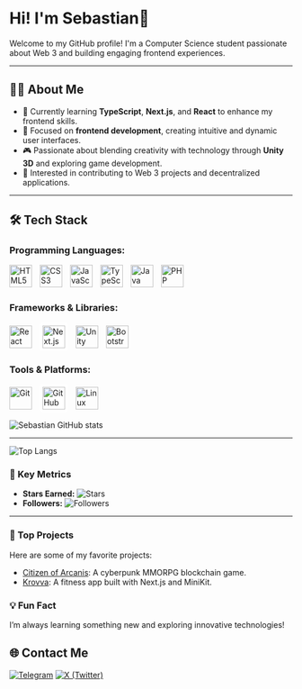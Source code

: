 # Hi! I'm Sebastian👋

Welcome to my GitHub profile! I'm a Computer Science student passionate about Web 3 and building engaging frontend experiences.

---

## 🙋‍♂️ About Me
- 🌱 Currently learning **TypeScript**, **Next.js**, and **React** to enhance my frontend skills.
- 🎨 Focused on **frontend development**, creating intuitive and dynamic user interfaces.
- 🎮 Passionate about blending creativity with technology through **Unity 3D** and exploring game development.
- 🚀 Interested in contributing to Web 3 projects and decentralized applications.

---

## 🛠️ Tech Stack

### **Programming Languages:**
<p>
  <img src="https://cdn.jsdelivr.net/gh/devicons/devicon/icons/html5/html5-original.svg" alt="HTML5" width="40" height="40" style="margin-right: 10px;"/> 
  <img src="https://cdn.jsdelivr.net/gh/devicons/devicon/icons/css3/css3-original.svg" alt="CSS3" width="40" height="40" style="margin-right: 10px;"/> 
  <img src="https://cdn.jsdelivr.net/gh/devicons/devicon/icons/javascript/javascript-original.svg" alt="JavaScript" width="40" height="40" style="margin-right: 10px;"/>
  <img src="https://cdn.jsdelivr.net/gh/devicons/devicon/icons/typescript/typescript-original.svg" alt="TypeScript" width="40" height="40" style="margin-right: 10px;"/> 
  <img src="https://cdn.jsdelivr.net/gh/devicons/devicon/icons/java/java-original.svg" alt="Java" width="40" height="40" style="margin-right: 10px;"/>
  <img src="https://cdn.jsdelivr.net/gh/devicons/devicon/icons/php/php-original.svg" alt="PHP" width="40" height="40" style="margin-right: 10px;"/> 
</p>

### **Frameworks & Libraries:**
<p>
  <img src="https://cdn.jsdelivr.net/gh/devicons/devicon/icons/react/react-original.svg" alt="React" width="40" height="40" style="margin-right: 10px;"/> 
  <img src="https://cdn.jsdelivr.net/gh/devicons/devicon/icons/nextjs/nextjs-original.svg" alt="Next.js" width="40" height="40" style="background-color: white; padding: 5px; border-radius: 5px; margin-right: 10px;"/> 
  <img src="https://cdn.jsdelivr.net/gh/devicons/devicon/icons/unity/unity-original.svg" alt="Unity" width="40" height="40" style="margin-right: 10px;"/> 
  
  <img src="https://cdn.jsdelivr.net/gh/devicons/devicon/icons/bootstrap/bootstrap-original.svg" alt="Bootstrap" width="40" height="40" style="margin-right: 10px;"/>
</p>

### **Tools & Platforms:**
<p>
  <img src="https://cdn.jsdelivr.net/gh/devicons/devicon/icons/git/git-original.svg" alt="Git" width="40" height="40" style="margin-right: 10px;"/>
  <img src="https://cdn.jsdelivr.net/gh/devicons/devicon/icons/github/github-original.svg" alt="GitHub" width="40" height="40" style="background-color: white; padding: 5px; border-radius: 5px; margin-right: 10px;"/> 
  <img src="https://cdn.jsdelivr.net/gh/devicons/devicon/icons/linux/linux-original.svg" alt="Linux" width="40" height="40" style="margin-right: 10px;"/>
</p>

![Sebastian GitHub stats](https://github-readme-stats.vercel.app/api?username=sebas11042&show_icons=true&theme=radical)


---

![Top Langs](https://github-readme-stats.vercel.app/api/top-langs/?username=sebas11042&layout=compact&theme=radical)


### 🚀 Key Metrics
- **Stars Earned:** ![Stars](https://img.shields.io/github/stars/TuUsuario?style=for-the-badge&color=yellow)
- **Followers:** ![Followers](https://img.shields.io/github/followers/TuUsuario?style=for-the-badge&color=green)

---

### 🌟 Top Projects
Here are some of my favorite projects:
- [Citizen of Arcanis](https://github.com/SunsetLabs/CitizenOfArcanis): A cyberpunk MMORPG blockchain game.
- [Krovva](https://github.com/TuUsuario/mini-fitness-app): A fitness app built with Next.js and MiniKit.


### 💡 Fun Fact
I’m always learning something new and exploring innovative technologies!


## 🌐 Contact Me
[![Telegram](https://img.shields.io/badge/Telegram-2CA5E0?style=for-the-badge&logo=telegram&logoColor=white)](https://t.me/sebas_G11)
[![X (Twitter)](https://img.shields.io/badge/X-000000?style=for-the-badge&logo=x&logoColor=white)](https://x.com/tan11042)


